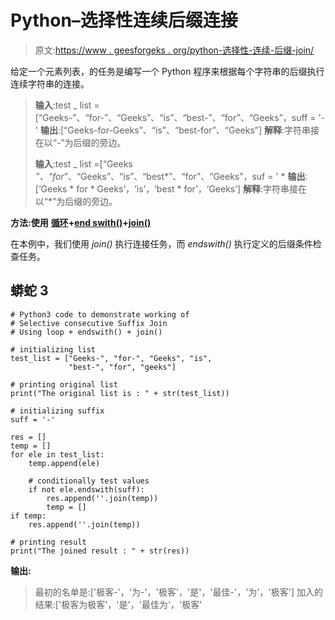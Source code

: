 # Python–选择性连续后缀连接

> 原文:[https://www . geesforgeks . org/python-选择性-连续-后缀-join/](https://www.geeksforgeeks.org/python-selective-consecutive-suffix-join/)

给定一个元素列表，的任务是编写一个 Python 程序来根据每个字符串的后缀执行连续字符串的连接。

> **输入**:test _ list =[“Geeks-”、“for-”、“Geeks”、“is”、“best-”、“for”、“Geeks”，suff = '-'
> **输出**:[“Geeks-for-Geeks”、“is”、“best-for”、“Geeks”]
> **解释**:字符串接在以“-”为后缀的旁边。
> 
> **输入**:test _ list =[“Geeks *”、“for*”、“Geeks”、“is”、“best*”、“for”、“Geeks”，suf = ' *
> **输出**:[‘Geeks * for * Geeks’，‘is’，‘best * for’，‘Geeks’]
> **解释**:字符串接在以“*”为后缀的旁边。

**方法:使用** [**循环**](https://www.geeksforgeeks.org/python-for-loops/)**+**[**end swith()**](https://www.geeksforgeeks.org/string-endswith-python/)**+**[**join()**](https://www.geeksforgeeks.org/join-function-python/)

在本例中，我们使用 *join()* 执行连接任务，而 *endswith()* 执行定义的后缀条件检查任务。

## 蟒蛇 3

```
# Python3 code to demonstrate working of
# Selective consecutive Suffix Join
# Using loop + endswith() + join()

# initializing list
test_list = ["Geeks-", "for-", "Geeks", "is",
             "best-", "for", "geeks"]

# printing original list
print("The original list is : " + str(test_list))

# initializing suffix
suff = '-'

res = []
temp = []
for ele in test_list:
    temp.append(ele)

    # conditionally test values
    if not ele.endswith(suff):
        res.append(''.join(temp))
        temp = []
if temp:
    res.append(''.join(temp))

# printing result
print("The joined result : " + str(res))
```

**输出:**

> 最初的名单是:['极客-'，'为-'，'极客'，'是'，'最佳-'，'为'，'极客']
> 加入的结果:['极客为极客'，'是'，'最佳为'，'极客'